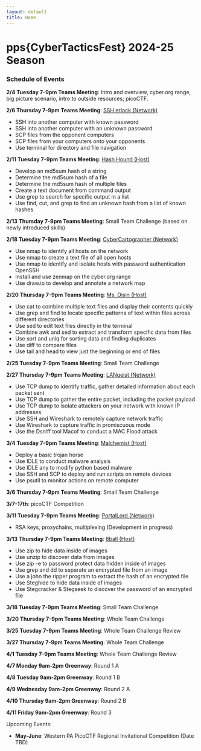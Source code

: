 ```yaml
---
layout: default
title: Home
---
```


# pps{CyberTacticsFest} 2024-25 Season

### Schedule of Events

**2/4 Tuesday 7-9pm Teams Meeting**: Intro and overview, cyber.org range, big picture scenario, intro to outside resources; picoCTF.

**2/6 Thursday 7-9pm Teams Meeting**: [SSH erlock (Network)](./classes/SSHerlock)
- SSH into another computer with known password
- SSH into another computer with an unknown password
- SCP files from the opponent computers
- SCP files from your computers onto your opponents
- Use terminal for directory and file navigation

**2/11 Tuesday 7-9pm Teams Meeting**: [Hash Hound (Host)](./classes/HashHound/HashHound)
- Develop an md5sum hash of a string
- Determine the md5sum hash of a file
- Determine the md5sum hash of multiple files
- Create a text document from command output
- Use grep to search for specific output in a list
- Use find, cut, and grep to find an unknown hash from a list of known hashes

**2/13 Thursday 7-9pm Teams Meeting**: Small Team Challenge (based on newly introduced skills)

**2/18 Tuesday 7-9pm Teams Meeting**: [CyberCartographer (Network)](./classes/CyberCartographer)
- Use nmap to identify all hosts on the network
- Use nmap to create a text file of all open hosts
- Use nmap to identify and isolate hosts with password authentication OpenSSH
- Install and use zenmap on the cyber.org range
- Use draw.io to develop and annotate a network map

**2/20 Thursday 7-9pm Teams Meeting**: [Ms. Disin (Host)](./classes/MsDisin)
- Use cat to combine multiple text files and display their contents quickly
- Use grep and find to locate specific patterns of text within files across different directories
- Use sed to edit text files directly in the terminal
- Combine awk and sed to extract and transform specific data from files
- Use sort and uniq for sorting data and finding duplicates
- Use diff to compare files
- Use tail and head to view just the beginning or end of files

**2/25 Tuesday 7-9pm Teams Meeting**: Small Team Challenge

**2/27 Thursday 7-9pm Teams Meeting**: [LANgeist (Network)](./classes/LANgeist)
- Use TCP dump to identify traffic, gather detailed information about each packet sent
- Use TCP dump to gather the entire packet, including the packet payload
- Use TCP dump to isolate attackers on your network with known IP addresses
- Use SSH and Wireshark to remotely capture network traffic
- Use Wireshark to capture traffic in promiscuous mode
- Use the Dsniff tool Macof to conduct a MAC Flood attack

**3/4 Tuesday 7-9pm Teams Meeting**: [Malchemist (Host)](./classes/Malchemist)
- Deploy a basic trojan horse
- Use IDLE to conduct malware analysis
- Use IDLE any to modify python based malware
- Use SSH and SCP to deploy and run scripts on remote devices
- Use psutil to monitor actions on remote computer

**3/6 Thursday 7-9pm Teams Meeting**: Small Team Challenge

**3/7-17th**: picoCTF Competition

**3/11 Tuesday 7-9pm Teams Meeting**: [PortalLord (Network)](./classes/PortalLord)
- RSA keys, proxychains, multiplexing (Development in progress)

**3/13 Thursday 7-9pm Teams Meeting**: [8ball (Host)](./classes/8ball)
- Use zip to hide data inside of images
- Use unzip to discover data from images
- Use zip -e to password protect data hidden inside of images
- Use grep and dd to separate an encrypted file from an image
- Use a john the ripper program to extract the hash of an encrypted file
- Use Steghide to hide data inside of images
- Use Stegcracker & Stegseek to discover the password of an encrypted file

**3/18 Tuesday 7-9pm Teams Meeting**: Small Team Challenge

**3/20 Thursday 7-9pm Teams Meeting**: Whole Team Challenge

**3/25 Tuesday 7-9pm Teams Meeting**: Whole Team Challenge Review

**3/27 Thursday 7-9pm Teams Meeting**: Whole Team Challenge

**4/1 Tuesday 7-9pm Teams Meeting**: Whole Team Challenge Review

**4/7 Monday 9am-2pm Greenway**: Round 1 A

**4/8 Tuesday 9am-2pm Greenway**: Round 1 B

**4/9 Wednesday 9am-2pm Greenway**: Round 2 A

**4/10 Thursday 9am-2pm Greenway**: Round 2 B

**4/11 Friday 9am-2pm Greenway**: Round 3

Upcoming Events:
- **May-June**: Western PA PicoCTF Regional Invitational Competition (Date TBD)
